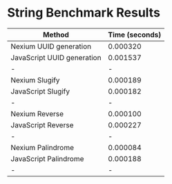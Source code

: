 # String Benchmark Results

| Method                     | Time (seconds) |
| -------------------------- | -------------- |
| Nexium UUID generation     | 0.000320       |
| JavaScript UUID generation | 0.001537       |
| -                          | -              |
| Nexium Slugify             | 0.000189       |
| JavaScript Slugify         | 0.000182       |
| -                          | -              |
| Nexium Reverse             | 0.000100       |
| JavaScript Reverse         | 0.000227       |
| -                          | -              |
| Nexium Palindrome          | 0.000084       |
| JavaScript Palindrome      | 0.000188       |
| -                          | -              |
